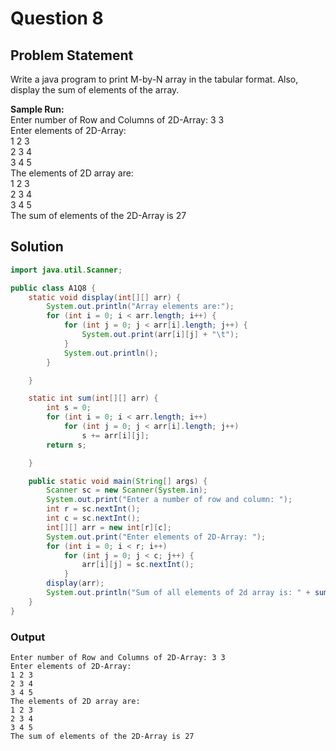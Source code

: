# Question 8

## Problem Statement

Write a java program to print M-by-N array in the tabular format. Also, display the sum of elements of the array.  
 
__Sample Run:__ <br>
Enter number of Row and Columns of 2D-Array: 3 3 <br>
Enter elements of 2D-Array: <br>
1 2 3<br>
2 3 4 <br>
3 4 5 <br>
The elements of 2D array are: <br>
1 2 3<br>
2 3 4<br>
3 4 5<br> 
The sum of elements of the 2D-Array is 27

## Solution
```java
import java.util.Scanner;

public class A1Q8 {
    static void display(int[][] arr) {
        System.out.println("Array elements are:");
        for (int i = 0; i < arr.length; i++) {
            for (int j = 0; j < arr[i].length; j++) {
                System.out.print(arr[i][j] + "\t");
            }
            System.out.println();
        }

    }

    static int sum(int[][] arr) {
        int s = 0;
        for (int i = 0; i < arr.length; i++)
            for (int j = 0; j < arr[i].length; j++)
                s += arr[i][j];
        return s;

    }

    public static void main(String[] args) {
        Scanner sc = new Scanner(System.in);
        System.out.print("Enter a number of row and column: ");
        int r = sc.nextInt();
        int c = sc.nextInt();
        int[][] arr = new int[r][c];
        System.out.print("Enter elements of 2D-Array: ");
        for (int i = 0; i < r; i++)
            for (int j = 0; j < c; j++) {
                arr[i][j] = sc.nextInt();
            }
        display(arr);
        System.out.println("Sum of all elements of 2d array is: " + sum(arr));
    }
}

```

### Output
```
Enter number of Row and Columns of 2D-Array: 3 3
Enter elements of 2D-Array:
1 2 3
2 3 4
3 4 5
The elements of 2D array are:
1 2 3
2 3 4
3 4 5
The sum of elements of the 2D-Array is 27
```